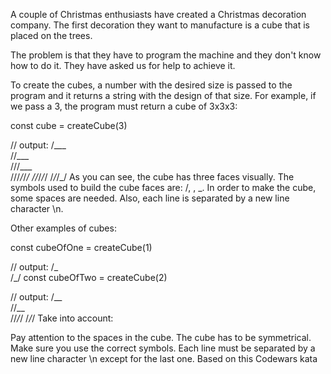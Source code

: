 A couple of Christmas enthusiasts have created a Christmas decoration company. The first decoration they want to manufacture is a cube that is placed on the trees.

The problem is that they have to program the machine and they don't know how to do it. They have asked us for help to achieve it.

To create the cubes, a number with the desired size is passed to the program and it returns a string with the design of that size. For example, if we pass a 3, the program must return a cube of 3x3x3:

const cube = createCube(3)

// output:
  /\_\_\_\
 /\/\_\_\_\
/\/\/\_\_\_\
\/\/\/_/_/_/
 \/\/_/_/_/
  \/_/_/_/
As you can see, the cube has three faces visually. The symbols used to build the cube faces are: /, \, _. In order to make the cube, some spaces are needed. Also, each line is separated by a new line character \n.

Other examples of cubes:

const cubeOfOne = createCube(1)

// output:
/\_\
\/_/
const cubeOfTwo = createCube(2)

// output:
 /\_\_\
/\/\_\_\
\/\/_/_/
 \/_/_/
Take into account:

Pay attention to the spaces in the cube.
The cube has to be symmetrical.
Make sure you use the correct symbols.
Each line must be separated by a new line character \n except for the last one.
Based on this Codewars kata


